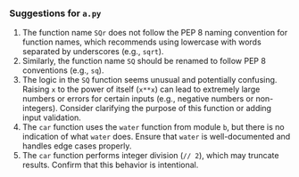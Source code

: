 ### Suggestions for `a.py`

1. The function name `SQr` does not follow the PEP 8 naming convention for function names, which recommends using lowercase with words separated by underscores (e.g., `sqrt`).  
2. Similarly, the function name `SQ` should be renamed to follow PEP 8 conventions (e.g., `sq`).  
3. The logic in the `SQ` function seems unusual and potentially confusing. Raising `x` to the power of itself (`x**x`) can lead to extremely large numbers or errors for certain inputs (e.g., negative numbers or non-integers). Consider clarifying the purpose of this function or adding input validation.  
4. The `car` function uses the `water` function from module `b`, but there is no indication of what `water` does. Ensure that `water` is well-documented and handles edge cases properly.  
5. The `car` function performs integer division (`// 2`), which may truncate results. Confirm that this behavior is intentional.

